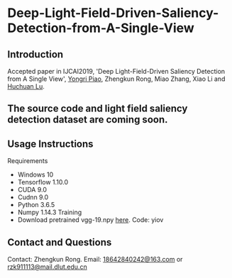 # Deep-Light-Field-Driven-Saliency-Detection-from-A-Single-View
## Introduction
Accepted paper in IJCAI2019, 'Deep Light-Field-Driven Saliency Detection from A Single View', [Yongri Piao](http://ice.dlut.edu.cn/yrpiao/), Zhengkun Rong, Miao Zhang, Xiao Li and [Huchuan Lu](http://ice.dlut.edu.cn/lu/publications.html).

## **The source code and light field saliency detection dataset are coming soon.**

## Usage Instructions
Requirements
* Windows 10
* Tensorflow 1.10.0
* CUDA 9.0
* Cudnn 9.0
* Python 3.6.5
* Numpy 1.14.3
Training
* Download pretrained vgg-19.npy [here](https://pan.baidu.com/s/1U6J9XenDOnUvkEzj0ZBmxg). Code: yiov
## Contact and Questions
Contact: Zhengkun Rong. Email: 18642840242@163.com or rzk911113@mail.dlut.edu.cn
